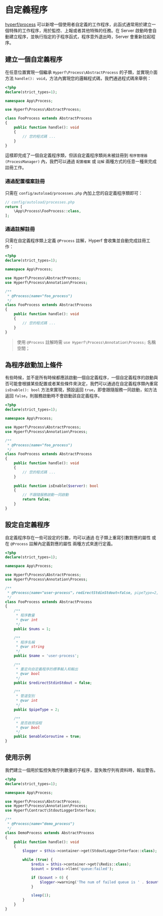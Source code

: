 # 自定義程序

[hyperf/process](https://github.com/hyperf/process) 可以新增一個使用者自定義的工作程序，此函式通常用於建立一個特殊的工作程序，用於監控、上報或者其他特殊的任務。在 Server 啟動時會自動建立程序，並執行指定的子程序函式，程序意外退出時，Server 會重新拉起程序。

## 建立一個自定義程序

在任意位置實現一個繼承 `Hyperf\Process\AbstractProcess` 的子類，並實現介面方法 `handle(): void`，方法內實現您的邏輯程式碼，我們通過程式碼來舉例：

```php
<?php
declare(strict_types=1);

namespace App\Process;

use Hyperf\Process\AbstractProcess;

class FooProcess extends AbstractProcess
{
    public function handle(): void
    {
        // 您的程式碼 ...
    }
}
```

這樣即完成了一個自定義程序類，但該自定義程序類尚未被註冊到 `程序管理器(ProcessManager)` 內，我們可以通過 `配置檔案` 或 `註解` 兩種方式的任意一種來完成註冊工作。

### 通過配置檔案註冊

只需在 `config/autoload/processes.php` 內加上您的自定義程序類即可：

```php
// config/autoload/processes.php
return [
    \App\Process\FooProcess::class,
];
```

### 通過註解註冊

只需在自定義程序類上定義 `@Process` 註解，Hyperf 會收集並自動完成註冊工作：

```php
<?php
declare(strict_types=1);

namespace App\Process;

use Hyperf\Process\AbstractProcess;
use Hyperf\Process\Annotation\Process;

/**
 * @Process(name="foo_process")
 */
class FooProcess extends AbstractProcess
{
    public function handle(): void
    {
        // 您的程式碼 ...
    }
}
```

> 使用 `@Process` 註解時需 `use Hyperf\Process\Annotation\Process;` 名稱空間；   

## 為程序啟動加上條件

有些時候，並不是所有時候都應該啟動一個自定義程序，一個自定義程序的啟動與否可能會根據某些配置或者某些條件來決定，我們可以通過在自定義程序類內重寫 `isEnable(): bool` 方法來實現，預設返回 `true`，即會跟隨服務一同啟動，如方法返回 `false`，則服務啟動時不會啟動該自定義程序。

```php
<?php
declare(strict_types=1);

namespace App\Process;

use Hyperf\Process\AbstractProcess;
use Hyperf\Process\Annotation\Process;

/**
 * @Process(name="foo_process")
 */
class FooProcess extends AbstractProcess
{
    public function handle(): void
    {
        // 您的程式碼 ...
    }
    
    public function isEnable($server): bool
    {
        // 不跟隨服務啟動一同啟動
        return false;   
    }
}
```

## 設定自定義程序

自定義程序存在一些可設定的引數，均可以通過 在子類上重寫引數對應的屬性 或 在 `@Process` 註解內定義對應的屬性 兩種方式來進行定義。

```php
<?php
declare(strict_types=1);

namespace App\Process;

use Hyperf\Process\AbstractProcess;
use Hyperf\Process\Annotation\Process;

/**
 * @Process(name="user-process"，redirectStdinStdout=false, pipeType=2, enableCoroutine=true)
 */
class FooProcess extends AbstractProcess
{
    /**
     * 程序數量
     * @var int
     */
    public $nums = 1;

    /**
     * 程序名稱
     * @var string
     */
    public $name = 'user-process';

    /**
     * 重定向自定義程序的標準輸入和輸出
     * @var bool
     */
    public $redirectStdinStdout = false;

    /**
     * 管道型別
     * @var int
     */
    public $pipeType = 2;

    /**
     * 是否啟用協程
     * @var bool
     */
    public $enableCoroutine = true;
}
```

## 使用示例

我們建立一個用於監控失敗佇列數量的子程序，當失敗佇列有資料時，報出警告。

```php
<?php
declare(strict_types=1);

namespace App\Process;

use Hyperf\Process\AbstractProcess;
use Hyperf\Process\Annotation\Process;
use Hyperf\Contract\StdoutLoggerInterface;

/**
 * @Process(name="demo_process")
 */
class DemoProcess extends AbstractProcess
{
    public function handle(): void
    {
        $logger = $this->container->get(StdoutLoggerInterface::class);

        while (true) {
            $redis = $this->container->get(\Redis::class);
            $count = $redis->llen('queue:failed');

            if ($count > 0) {
                $logger->warning('The num of failed queue is ' . $count);
            }

            sleep(1);
        }
    }
}
```
